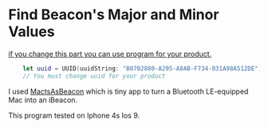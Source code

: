 # Find Beacon's Major and Minor Values


[if you change this part you can use program for your product.](https://github.com/aniltaskiran/find-beacons-major-minor/blob/master/Beacon's%20Major-Minor/ViewController.swift#L20)

```swift
    let uuid = UUID(uuidString: "B0702880-A295-A8AB-F734-031A98A512DE")!
    // You must change uuid for your product
```


I used [MactsAsBeacon](https://github.com/timd/MactsAsBeacon) which is tiny app to turn a Bluetooth LE-equipped Mac into an iBeacon.



This program tested on Iphone 4s Ios 9.

